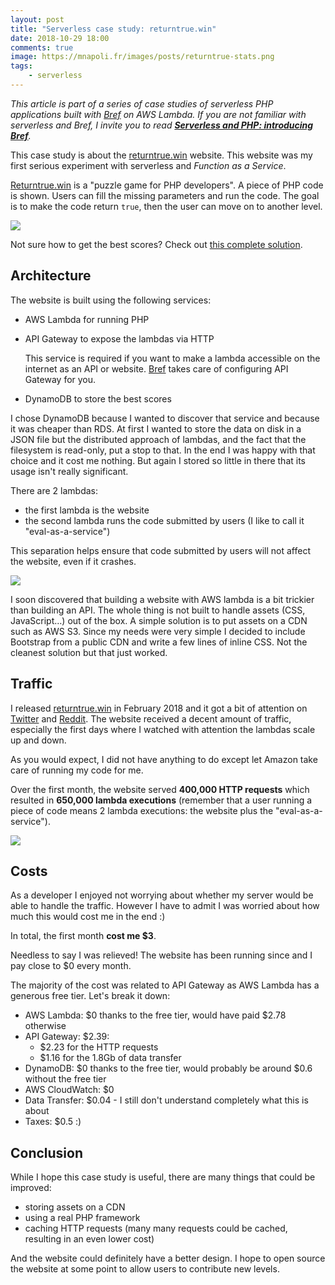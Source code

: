 ```yaml
---
layout: post
title: "Serverless case study: returntrue.win"
date: 2018-10-29 18:00
comments: true
image: https://mnapoli.fr/images/posts/returntrue-stats.png
tags:
    - serverless
---
```


*This article is part of a series of case studies of serverless PHP applications built with [Bref](https://github.com/mnapoli/bref) on AWS Lambda. If you are not familiar with serverless and Bref, I invite you to read [**Serverless and PHP: introducing Bref**](/serverless-php/).*

This case study is about the [returntrue.win](https://returntrue.win/) website. This website was my first serious experiment with serverless and *Function as a Service*.

<!--more-->

[Returntrue.win](https://returntrue.win/) is a "puzzle game for PHP developers". A piece of PHP code is shown. Users can fill the missing parameters and run the code. The goal is to make the code return `true`, then the user can move on to another level.

[![](/images/posts/returntrue-screenshot.png)](https://returntrue.win/)

Not sure how to get the best scores? Check out [this complete solution](https://www.rpkamp.com/2018/02/15/all-answers-to-returntrue.win-with-explanations/).

## Architecture

The website is built using the following services:

- AWS Lambda for running PHP
- API Gateway to expose the lambdas via HTTP

  This service is required if you want to make a lambda accessible on the internet as an API or website. [Bref](https://github.com/mnapoli/bref) takes care of configuring API Gateway for you.
- DynamoDB to store the best scores

I chose DynamoDB because I wanted to discover that service and because it was cheaper than RDS. At first I wanted to store the data on disk in a JSON file but the distributed approach of lambdas, and the fact that the filesystem is read-only, put a stop to that. In the end I was happy with that choice and it cost me nothing. But again I stored so little in there that its usage isn't really significant.

There are 2 lambdas:

- the first lambda is the website
- the second lambda runs the code submitted by users (I like to call it "eval-as-a-service")

This separation helps ensure that code submitted by users will not affect the website, even if it crashes.

![](/images/posts/returntrue-flow.png)

I soon discovered that building a website with AWS lambda is a bit trickier than building an API. The whole thing is not built to handle assets (CSS, JavaScript…) out of the box. A simple solution is to put assets on a CDN such as AWS S3. Since my needs were very simple I decided to include Bootstrap from a public CDN and write a few lines of inline CSS. Not the cleanest solution but that just worked.

## Traffic

I released [returntrue.win](https://returntrue.win/) in February 2018 and it got a bit of attention on [Twitter](https://twitter.com/matthieunapoli/status/959918744213573635) and [Reddit](https://www.reddit.com/r/PHP/comments/7x92e6/return_true_to_win/). The website received a decent amount of traffic, especially the first days where I watched with attention the lambdas scale up and down.

As you would expect, I did not have anything to do except let Amazon take care of running my code for me.

Over the first month, the website served **400,000 HTTP requests** which resulted in **650,000 lambda executions** (remember that a user running a piece of code means 2 lambda executions: the website plus the "eval-as-a-service").

![](/images/posts/returntrue-stats.png)

## Costs

As a developer I enjoyed not worrying about whether my server would be able to handle the traffic. However I have to admit I was worried about how much this would cost me in the end :)

In total, the first month **cost me $3**.

Needless to say I was relieved! The website has been running since and I pay close to $0 every month.

The majority of the cost was related to API Gateway as AWS Lambda has a generous free tier. Let's break it down:

- AWS Lambda: $0 thanks to the free tier, would have paid $2.78 otherwise
- API Gateway: $2.39:
    - $2.23 for the HTTP requests
    - $1.16 for the 1.8Gb of data transfer
- DynamoDB: $0 thanks to the free tier, would probably be around $0.6 without the free tier
- AWS CloudWatch: $0
- Data Transfer: $0.04 - I still don't understand completely what this is about
- Taxes: $0.5 :)

## Conclusion

While I hope this case study is useful, there are many things that could be improved:

- storing assets on a CDN
- using a real PHP framework
- caching HTTP requests (many many requests could be cached, resulting in an even lower cost)

And the website could definitely have a better design. I hope to open source the website at some point to allow users to contribute new levels.
